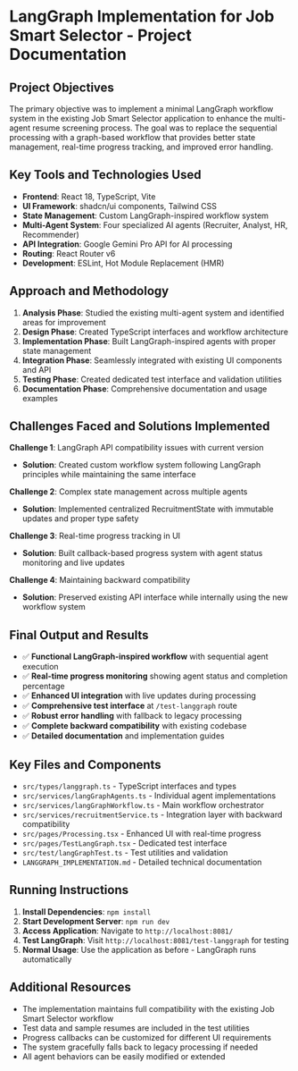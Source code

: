 # LangGraph Implementation for Job Smart Selector - Project Documentation

## Project Objectives
The primary objective was to implement a minimal LangGraph workflow system in the existing Job Smart Selector application to enhance the multi-agent resume screening process. The goal was to replace the sequential processing with a graph-based workflow that provides better state management, real-time progress tracking, and improved error handling.

## Key Tools and Technologies Used
- **Frontend**: React 18, TypeScript, Vite
- **UI Framework**: shadcn/ui components, Tailwind CSS
- **State Management**: Custom LangGraph-inspired workflow system
- **Multi-Agent System**: Four specialized AI agents (Recruiter, Analyst, HR, Recommender)
- **API Integration**: Google Gemini Pro API for AI processing
- **Routing**: React Router v6
- **Development**: ESLint, Hot Module Replacement (HMR)

## Approach and Methodology
1. **Analysis Phase**: Studied the existing multi-agent system and identified areas for improvement
2. **Design Phase**: Created TypeScript interfaces and workflow architecture
3. **Implementation Phase**: Built LangGraph-inspired agents with proper state management
4. **Integration Phase**: Seamlessly integrated with existing UI components and API
5. **Testing Phase**: Created dedicated test interface and validation utilities
6. **Documentation Phase**: Comprehensive documentation and usage examples

## Challenges Faced and Solutions Implemented
**Challenge 1**: LangGraph API compatibility issues with current version
- **Solution**: Created custom workflow system following LangGraph principles while maintaining the same interface

**Challenge 2**: Complex state management across multiple agents
- **Solution**: Implemented centralized RecruitmentState with immutable updates and proper type safety

**Challenge 3**: Real-time progress tracking in UI
- **Solution**: Built callback-based progress system with agent status monitoring and live updates

**Challenge 4**: Maintaining backward compatibility
- **Solution**: Preserved existing API interface while internally using the new workflow system

## Final Output and Results
- ✅ **Functional LangGraph-inspired workflow** with sequential agent execution
- ✅ **Real-time progress monitoring** showing agent status and completion percentage
- ✅ **Enhanced UI integration** with live updates during processing
- ✅ **Comprehensive test interface** at `/test-langgraph` route
- ✅ **Robust error handling** with fallback to legacy processing
- ✅ **Complete backward compatibility** with existing codebase
- ✅ **Detailed documentation** and implementation guides

## Key Files and Components
- `src/types/langgraph.ts` - TypeScript interfaces and types
- `src/services/langGraphAgents.ts` - Individual agent implementations
- `src/services/langGraphWorkflow.ts` - Main workflow orchestrator
- `src/services/recruitmentService.ts` - Integration layer with backward compatibility
- `src/pages/Processing.tsx` - Enhanced UI with real-time progress
- `src/pages/TestLangGraph.tsx` - Dedicated test interface
- `src/test/langGraphTest.ts` - Test utilities and validation
- `LANGGRAPH_IMPLEMENTATION.md` - Detailed technical documentation

## Running Instructions
1. **Install Dependencies**: `npm install`
2. **Start Development Server**: `npm run dev`
3. **Access Application**: Navigate to `http://localhost:8081/`
4. **Test LangGraph**: Visit `http://localhost:8081/test-langgraph` for testing
5. **Normal Usage**: Use the application as before - LangGraph runs automatically

## Additional Resources
- The implementation maintains full compatibility with the existing Job Smart Selector workflow
- Test data and sample resumes are included in the test utilities
- Progress callbacks can be customized for different UI requirements
- The system gracefully falls back to legacy processing if needed
- All agent behaviors can be easily modified or extended
